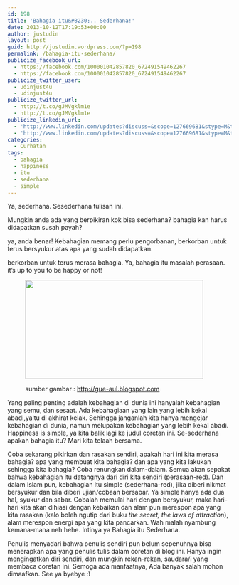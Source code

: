 ```yaml
---
id: 198
title: 'Bahagia itu&#8230;.. Sederhana!'
date: 2013-10-12T17:19:53+00:00
author: justudin
layout: post
guid: http://justudin.wordpress.com/?p=198
permalink: /bahagia-itu-sederhana/
publicize_facebook_url:
  - https://facebook.com/100001042857820_672491549462267
  - https://facebook.com/100001042857820_672491549462267
publicize_twitter_user:
  - udinjust4u
  - udinjust4u
publicize_twitter_url:
  - http://t.co/gJMVgklm1e
  - http://t.co/gJMVgklm1e
publicize_linkedin_url:
  - 'http://www.linkedin.com/updates?discuss=&scope=127669681&stype=M&topic=5794843701796691968&type=U&a=OUgr'
  - 'http://www.linkedin.com/updates?discuss=&scope=127669681&stype=M&topic=5794843701796691968&type=U&a=OUgr'
categories:
  - Curhatan
tags:
  - bahagia
  - happiness
  - itu
  - sederhana
  - simple
---
```

Ya, sederhana. Sesederhana tulisan ini.

Mungkin anda ada yang berpikiran kok bisa sederhana? bahagia kan harus didapatkan susah payah?

ya, anda benar! Kebahagian memang perlu pengorbanan, berkorban untuk terus bersyukur atas apa yang sudah didapatkan.

berkorban untuk terus merasa bahagia. Ya, bahagia itu masalah perasaan. it&#8217;s up to you to be happy or not! <!--more--><figure style="width: 400px" class="wp-caption aligncenter">

<img alt="" src="http://test.justudin.com/wp-content/uploads/2013/10/a3c07-bahagia-itu-sederhana.jpg" width="400" height="222" /><figcaption class="wp-caption-text">sumber gambar : http://gue-aul.blogspot.com</figcaption></figure> 

Yang paling penting adalah kebahagian di dunia ini hanyalah kebahagian yang semu, dan sesaat. Ada kebahagiaan yang lain yang lebih kekal abadi,yaitu di akhirat kelak. Sehingga janganlah kita hanya mengejar kebahagian di dunia, namun melupakan kebahagian yang lebih kekal abadi. Happiness is simple, ya kita balik lagi ke judul coretan ini. Se-sederhana apakah bahagia itu? Mari kita telaah bersama.

Coba sekarang pikirkan dan rasakan sendiri, apakah hari ini kita merasa bahagia? apa yang membuat kita bahagia? dan apa yang kita lakukan sehingga kita bahagia? Coba renungkan dalam-dalam. Semua akan sepakat bahwa kebahagian itu datangnya dari diri kita sendiri (perasaan-red). Dan dalam Islam pun, kebahagian itu simple (sederhana-red), jika diberi nikmat bersyukur dan bila diberi ujian/cobaan bersabar. Ya simple hanya ada dua hal, syukur dan sabar. Cobalah memulai hari dengan bersyukur, maka hari-hari kita akan dihiasi dengan kebaikan dan alam pun merespon apa yang kita rasakan (kalo boleh ngutip dari buku _the secret, the laws of attraction_), alam merespon energi apa yang kita pancarkan. Wah malah nyambung kemana-mana neh hehe. Intinya ya Bahagia itu Sederhana.

Penulis menyadari bahwa penulis sendiri pun belum sepenuhnya bisa menerapkan apa yang penulis tulis dalam coretan di blog ini. Hanya ingin mengingatkan diri sendiri, dan mungkin rekan-rekan, saudara/i yang membaca coretan ini. Semoga ada manfaatnya, Ada banyak salah mohon dimaafkan. See ya byebye <img src="http://test.justudin.com/wp-includes/images/smilies/simple-smile.png" alt=":)" class="wp-smiley" style="height: 1em; max-height: 1em;" />